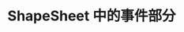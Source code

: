 ﻿---
title: ShapeSheet 中的事件部分
type: docs
weight: 240
url: /zh/net/events-section-in-the-shapesheet/
---
